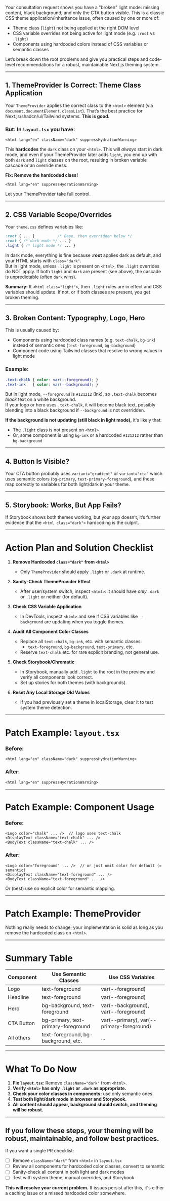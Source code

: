 Your consultation request shows you have a "broken" light mode: missing content, black background, and only the CTA button visible. This is a classic CSS theme application/inheritance issue, often caused by one or more of:

- Theme class (`light`) not being applied at the right DOM level
- CSS variable overrides not being active for light mode (e.g. `:root` vs `.light`)
- Components using hardcoded colors instead of CSS variables or semantic classes

Let’s break down the root problems and give you practical steps and code-level recommendations for a robust, maintainable Next.js theming system.

---

## 1. **ThemeProvider Is Correct: Theme Class Application**
Your `ThemeProvider` applies the correct class to the `<html>` element (via `document.documentElement.classList`). That’s the best practice for Next.js/shadcn/ui/Tailwind systems. **This is good.**

### But: In `layout.tsx` you have:
```tsx
<html lang="en" className="dark" suppressHydrationWarning>
```
This **hardcodes** the `dark` class on your `<html>`. This will *always* start in dark mode, and even if your ThemeProvider later adds `light`, you end up with both `dark` and `light` classes on the root, resulting in broken variable cascade or an override mess.

**Fix: Remove the hardcoded class!**

```tsx
<html lang="en" suppressHydrationWarning>
```
Let your ThemeProvider take full control.

---

## 2. **CSS Variable Scope/Overrides**
Your `theme.css` defines variables like:

```css
:root { ... }          /* Base, then overridden below */
:root { /* dark mode */ ... }
.light { /* light mode */ ... }
```

In dark mode, everything is fine because **:root** applies dark as default, and your HTML starts with `class="dark"`.  
But in light mode, unless `.light` is present on `<html>`, the `.light` overrides do NOT apply. If both `light` and `dark` are present (see above), the cascade is unpredictable (often `dark` wins).

**Summary:** If `<html class="light">`, then `.light` rules are in effect and CSS variables should update. If not, or if both classes are present, you get broken theming.

---

## 3. **Broken Content: Typography, Logo, Hero**
This is usually caused by:
- Components using hardcoded class names (e.g. `text-chalk`, `bg-ink`) instead of semantic ones (`text-foreground`, `bg-background`)
- Component code using Tailwind classes that resolve to wrong values in light mode

### Example:

```css
.text-chalk { color: var(--foreground); }
.text-ink   { color: var(--background); }
```
But in light mode, `--foreground` is `#121212` (Ink), so `.text-chalk` becomes *black* text on a white background.  
If your logo or hero uses `.text-chalk`, it will become black text, possibly blending into a black background if `--background` is not overridden.

**If the background is not updating (still black in light mode),** it's likely that:
- The `.light` class is not present on `<html>`
- Or, some component is using `bg-ink` or a hardcoded `#121212` rather than `bg-background`

---

## 4. **Button Is Visible?**
Your CTA button probably uses `variant="gradient"` or `variant="cta"` which uses semantic colors (`bg-primary`, `text-primary-foreground`), and these map correctly to variables for both light/dark in your theme.

---

## 5. **Storybook: Works, But App Fails?**
If Storybook shows both themes working, but your app doesn’t, it’s further evidence that the `<html class="dark">` hardcoding is the culprit.

---

# **Action Plan and Solution Checklist**

1. **Remove Hardcoded `class="dark"` from `<html>`**
   - Only `ThemeProvider` should apply `.light` or `.dark` at runtime.

2. **Sanity-Check ThemeProvider Effect**
   - After user/system switch, inspect `<html>`: it should have *only* `.dark` or `.light` or neither (for default).

3. **Check CSS Variable Application**
   - In DevTools, inspect `<html>` and see if CSS variables like `--background` are updating when you toggle themes.

4. **Audit All Component Color Classes**
   - Replace all `text-chalk`, `bg-ink`, etc. with semantic classes:
     - `text-foreground`, `bg-background`, `text-primary`, etc.
   - Reserve `text-chalk` etc. for rare explicit branding, not general use.

5. **Check Storybook/Chromatic**
   - In Storybook, manually add `.light` to the root in the preview and verify all components look correct.
   - Set up stories for both themes (with backgrounds).

6. **Reset Any Local Storage Old Values**
   - If you had previously set a theme in localStorage, clear it to test system theme detection.

---

# **Patch Example: `layout.tsx`**

### Before:
```tsx
<html lang="en" className="dark" suppressHydrationWarning>
```
### After:
```tsx
<html lang="en" suppressHydrationWarning>
```

---

# **Patch Example: Component Usage**

### Before:
```tsx
<Logo color="chalk" ... />  // logo uses text-chalk
<DisplayText className="text-chalk" ... />
<BodyText className="text-chalk" ... />
```

### After:
```tsx
<Logo color="foreground" ... />  // or just omit color for default (= semantic)
<DisplayText className="text-foreground" ... />
<BodyText className="text-foreground" ... />
```

Or (best) use *no* explicit color for semantic mapping.

---

# **Patch Example: ThemeProvider**  
Nothing really needs to change; your implementation is solid as long as you remove the hardcoded class on `<html>`.

---

# **Summary Table**

| Component    | Use Semantic Classes      | Use CSS Variables           |
|--------------|--------------------------|-----------------------------|
| Logo         | text-foreground          | var(--foreground)           |
| Headline     | text-foreground          | var(--foreground)           |
| Hero         | bg-background, text-foreground | var(--background), var(--foreground) |
| CTA Button   | bg-primary, text-primary-foreground | var(--primary), var(--primary-foreground) |
| All others   | text-foreground, bg-background, etc. | ...                       |

---

# **What To Do Now**

1. **Fix `layout.tsx`**: Remove `className="dark"` from `<html>`.
2. **Verify `<html>` has only `.light` or `.dark` as appropriate.**
3. **Check your color classes in components:** use only semantic ones.
4. **Test both light/dark mode in browser and Storybook.**
5. **All content should appear, background should switch, and theming will be robust.**

---

## **If you follow these steps, your theming will be robust, maintainable, and follow best practices.**

If you want a single PR checklist:

- [ ] Remove `className="dark"` from `<html>` in `layout.tsx`
- [ ] Review all components for hardcoded color classes, convert to semantic
- [ ] Sanity-check all content in both light and dark modes
- [ ] Test with system theme, manual overrides, and Storybook

**This will resolve your current problem.** If issues persist after this, it's either a caching issue or a missed hardcoded color somewhere.